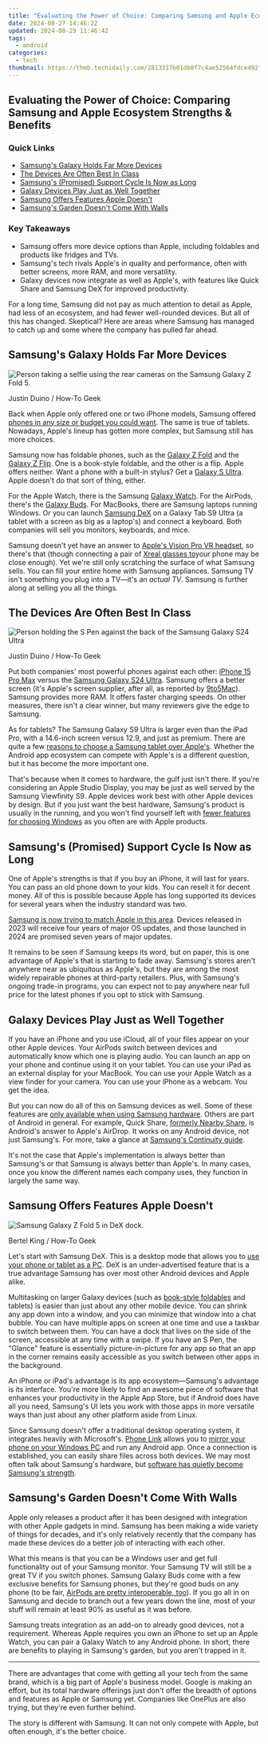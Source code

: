 ```yaml
---
title: "Evaluating the Power of Choice: Comparing Samsung and Apple Ecosystem Strengths & Benefits"
date: 2024-08-27 14:46:22
updated: 2024-08-29 11:46:42
tags:
  - android
categories:
  - tech
thumbnail: https://thmb.techidaily.com/2813317b01db0f7c4ae52564fdce492f88f0016328d542565dd1aa28d152d580.jpg
---
```


## Evaluating the Power of Choice: Comparing Samsung and Apple Ecosystem Strengths & Benefits

### Quick Links

* [Samsung's Galaxy Holds Far More Devices](https://screen-sharing-recording.techidaily.com/updated-screencasting-guide-what-is-and-how-to-for-2024/)
* [The Devices Are Often Best In Class](https://techidaily.com/undelete-lost-pictures-from-lava-storm-5g-by-fonelab-android-recover-pictures/)
* [Samsung's (Promised) Support Cycle Is Now as Long](https://www.howtogeek.com/samsungs-ecosystem-is-just-as-good-as-apples/#samsung-39-s-promised-support-cycle-is-now-as-long)
* [Galaxy Devices Play Just as Well Together](https://youtube-tips.techidaily.com/n-2024-step-by-step-guide-for-elevating-your-youtube-feedback-with-emojis/)
* [Samsung Offers Features Apple Doesn't](https://android-pokemon-go.techidaily.com/ultimate-guide-to-get-the-meltan-box-pokemon-go-for-oneplus-12-drfone-by-drfone-virtual-android/)
* [Samsung's Garden Doesn't Come With Walls](https://mondly-stories.techidaily.com/mondly-enhances-educational-experience-embraces-apple/)

### Key Takeaways

* Samsung offers more device options than Apple, including foldables and products like fridges and TVs.
* Samsung's tech rivals Apple's in quality and performance, often with better screens, more RAM, and more versatility.
* Galaxy devices now integrate as well as Apple's, with features like Quick Share and Samsung DeX for improved productivity.

 For a long time, Samsung did not pay as much attention to detail as Apple, had less of an ecosystem, and had fewer well-rounded devices. But all of this has changed. Skeptical? Here are areas where Samsung has managed to catch up and some where the company has pulled far ahead.

##  Samsung's Galaxy Holds Far More Devices

![Person taking a selfie using the rear cameras on the Samsung Galaxy Z Fold 5.](https://static1.howtogeekimages.com/wordpress/wp-content/uploads/wm/2023/08/person-taking-a-selfie-using-the-rear-cameras-on-the-samsung-galaxy-z-fold-5.jpg) 

Justin Duino / How-To Geek

 Back when Apple only offered one or two iPhone models, Samsung offered [phones in any size or budget you could want](https://youtube-help.techidaily.com/in-2024-secure-song-transfers-to-youtube-channel/). The same is true of tablets. Nowadays, Apple's lineup has gotten more complex, but Samsung still has more choices.

 Samsung now has foldable phones, such as the [Galaxy Z Fold](https://extra-skills.techidaily.com/in-2024-perfecting-the-art-of-compelling-mosaic-imagery/) and the [Galaxy Z Flip](https://desktop-recording.techidaily.com/updated-ideal-tools-to-capture-your-pcs-display-on-windows-10-for-2024/). One is a book-style foldable, and the other is a flip. Apple offers neither. Want a phone with a built-in stylus? Get a [Galaxy S Ultra](https://vimeo-videos.techidaily.com/2024-approved-mastering-profit-strategies-for-vimeo-content-creators/). Apple doesn't do that sort of thing, either.

 For the Apple Watch, there is the Samsung [Galaxy Watch](https://fake-location.techidaily.com/is-pgsharp-legal-when-you-are-playing-pokemon-on-tecno-camon-30-pro-5g-drfone-by-drfone-virtual-android/). For the AirPods, there's the [Galaxy Buds](https://data-safeguard.techidaily.com/discover-the-best-8-text-retrieval-programs-for-your-iphone-features-and-reviews-included/). For MacBooks, there are Samsung laptops running Windows. Or you can launch [Samsung DeX](https://youtube-video-recordings.techidaily.com/earning-strategies-for-successful-youtube-shorts-what-you-need-and-how-much-in-2024/) on a Galaxy Tab S9 Ultra (a tablet with a screen as big as a laptop's) and connect a keyboard. Both companies will sell you monitors, keyboards, and mice.

 Samsung doesn't yet have an answer to [Apple's Vision Pro VR headset](https://tech-recovery.techidaily.com/how-to-correctly-address-msstdfmtdll-file-absence-on-windows-computers/), so there's that (though connecting a pair of [Xreal glasses to](https://facebook-video-recording.techidaily.com/new-in-2024-understanding-the-technicalities-of-fb-360-streaming/)your phone may be close enough). Yet we're still only scratching the surface of what Samsung sells. You can fill your entire home with Samsung appliances. Samsung TV isn't something you plug into a TV—it's an _actual TV_. Samsung is further along at selling you all the things.

##  The Devices Are Often Best In Class

![Person holding the S Pen against the back of the Samsung Galaxy S24 Ultra](https://static1.howtogeekimages.com/wordpress/wp-content/uploads/wm/2024/01/person-holding-the-s-pen-against-the-back-of-the-samsung-galaxy-s24-ultra-1.jpg) 

Justin Duino / How-To Geek

 ​Put both companies' most powerful phones against each other: [iPhone 15 Pro Max](https://facebook-video-content.techidaily.com/new-direct-interaction-enhancing-live-broadcasts-with-desktop-share/) versus the [Samsung Galaxy S24 Ultra](https://vimeo-videos.techidaily.com/2024-approved-mastering-profit-strategies-for-vimeo-content-creators/). Samsung offers a better screen (it's Apple's screen supplier, after all, as reported by [9to5Mac](https://9to5mac.com/2023/09/12/iphone-15-displays-samsung/)). Samsung provides more RAM. It offers faster charging speeds. On other measures, there isn't a clear winner, but many reviewers give the edge to Samsung.

 As for tablets? The Samsung Galaxy S9 Ultra is larger even than the iPad Pro, with a 14.6-inch screen versus 12.9, and just as premium. There are quite a few [reasons to choose a Samsung tablet over Apple's](https://screen-sharing-recording.techidaily.com/updated-freeframe-studio-gameplay-capture-made-simple-in-24-for-2024/). Whether the Android app ecosystem can compete with Apple's is a different question, but it has become the more important one.

 That's because when it comes to hardware, the gulf just isn't there. If you're considering an Apple Studio Display, you may be just as well served by the Samsung Viewfinity S9\. Apple devices work best with other Apple devices by design. But if you just want the best hardware, Samsung's product is usually in the running, and you won't find yourself left with [fewer features for choosing Windows](https://driver-download.techidaily.com/get-the-most-recent-windows-drivers-for-your-hp-laserjet-1320-printer-today/) as you often are with Apple products.

##  Samsung's (Promised) Support Cycle Is Now as Long

 One of Apple's strengths is that if you buy an iPhone, it will last for years. You can pass an old phone down to your kids. You can resell it for decent money. All of this is possible because Apple has long supported its devices for several years when the industry standard was two.

[Samsung is now trying to match Apple in this area](https://win-able.techidaily.com/1723005916670-fix-your-world-of-tanks-blitz-app-stability-issues-end-the-constant-crashes-now/). Devices released in 2023 will receive four years of major OS updates, and those launched in 2024 are promised seven years of major updates.

 It remains to be seen if Samsung keeps its word, but on paper, this is one advantage of Apple's that is starting to fade away. Samsung's stores aren't anywhere near as ubiquitous as Apple's, but they are among the most widely repairable phones at third-party retailers. Plus, with Samsung's ongoing trade-in programs, you can expect not to pay anywhere near full price for the latest phones if you opt to stick with Samsung.

##  Galaxy Devices Play Just as Well Together

 If you have an iPhone and you use iCloud, all of your files appear on your other Apple devices. Your AirPods switch between devices and automatically know which one is playing audio. You can launch an app on your phone and continue using it on your tablet. You can use your iPad as an external display for your MacBook. You can use your Apple Watch as a view finder for your camera. You can use your iPhone as a webcam. You get the idea.

 But you can now do all of this on Samsung devices as well. Some of these features are [only available when using Samsung hardware](https://ai-driven-video-production.techidaily.com/new-cutting-edge-ipad-video-editing-the-top-5-tools/). Others are part of Android in general. For example, Quick Share, [formerly Nearby Share](https://some-techniques.techidaily.com/new-innovative-approach-to-hdr-portraiture-excellence/), is Android's answer to Apple's AirDrop. It works on any Android device, not just Samsung's. For more, take a glance at [Samsung's Continuity guide](https://shop-links.co/link/?exclusive=1&publisher_slug=itechdaily19598&url=https%3A%2F%2Fwww.samsung.com%2Fus%2Fsupport%2Fanswer%2FANS00090662%2F).

 It's not the case that Apple's implementation is always better than Samsung's or that Samsung is always better than Apple's. In many cases, once you know the different names each company uses, they function in largely the same way.

##  Samsung Offers Features Apple Doesn't

![Samsung Galaxy Z Fold 5 in DeX dock.](https://static1.howtogeekimages.com/wordpress/wp-content/uploads/2024/03/samsung-galaxy-z-fold-5-dex-dock-1.jpg) 

Bertel King / How-To Geek

 Let's start with Samsung DeX. This is a desktop mode that allows you to [use your phone or tablet as a PC](https://youtube-sure.techidaily.com/into-the-world-of-chroma-keying-youtubes-guide-to-green-screens-for-2024/). DeX is an under-advertised feature that is a true advantage Samsung has over most other Android devices and Apple alike.

 Multitasking on larger Galaxy devices (such as [book-style foldables](https://facebook-clips.techidaily.com/optimize-your-social-media-presence-with-mobile-based-live-videos-for-2024/) and tablets) is easier than just about any other mobile device. You can shrink any app down into a window, and you can minimize that window into a chat bubble. You can have multiple apps on screen at one time and use a taskbar to switch between them. You can have a dock that lives on the side of the screen, accessible at any time with a swipe. If you have an S Pen, the "Glance" feature is essentially picture-in-picture for any app so that an app in the corner remains easily accessible as you switch between other apps in the background.

 An iPhone or iPad's advantage is its app ecosystem—Samsung's advantage is its interface. You're more likely to find an awesome piece of software that enhances your productivity in the Apple App Store, but if Android does have all you need, Samsung's UI lets you work with those apps in more versatile ways than just about any other platform aside from Linux.

 Since Samsung doesn't offer a traditional desktop operating system, it integrates heavily with Microsoft's. [Phone Link](https://data-safeguard.techidaily.com/automated-data-gathering-with-cookiebot-solutions/) allows you to [mirror your phone on your Windows PC](https://desktop-recording.techidaily.com/in-2024-zoom-savvy-key-techniques-for-clear-and-confident-remote-conversations/) and run any Android app. Once a connection is established, you can easily share files across both devices. We may most often talk about Samsung's hardware, but [software has quietly become Samsung's strength](https://extra-hints.techidaily.com/new-an-examination-of-photoshops-anti-shake-capabilities/).

##  Samsung's Garden Doesn't Come With Walls

 Apple only releases a product after it has been designed with integration with other Apple gadgets in mind. Samsung has been making a wide variety of things for decades, and it's only relatively recently that the company has made these devices do a better job of interacting with each other.

 What this means is that you can be a Windows user and get full functionality out of your Samsung monitor. Your Samsung TV will still be a great TV if you switch phones. Samsung Galaxy Buds come with a few exclusive benefits for Samsung phones, but they're good buds on any phone (to be fair, [AirPods are pretty interoperable, too](https://instagram-video-files.techidaily.com/updated-the-trap-of-tricksy-traffic-instagrams-hidden-hazard-for-2024/)). If you go all in on Samsung and decide to branch out a few years down the line, most of your stuff will remain at least 90% as useful as it was before.

 Samsung treats integration as an add-on to already good devices, not a requirement. Whereas Apple requires you own an iPhone to set up an Apple Watch, you can pair a Galaxy Watch to any Android phone. In short, there are benefits to playing in Samsung's garden, but you aren't trapped in it.

---

 There are advantages that come with getting all your tech from the same brand, which is a big part of Apple's business model. Google is making an effort, but its total hardware offerings just don't offer the breadth of options and features as Apple or Samsung yet. Companies like OnePlus are also trying, but they're even further behind.

 The story is different with Samsung. It can not only compete with Apple, but often enough, it's the better choice.

<ins class="adsbygoogle"
     style="display:block"
     data-ad-format="autorelaxed"
     data-ad-client="ca-pub-7571918770474297"
     data-ad-slot="1223367746"></ins>



<ins class="adsbygoogle"
     style="display:block"
     data-ad-client="ca-pub-7571918770474297"
     data-ad-slot="8358498916"
     data-ad-format="auto"
     data-full-width-responsive="true"></ins>

